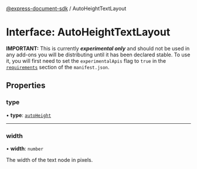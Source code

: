 [@express-document-sdk](../overview.md) / AutoHeightTextLayout

# Interface: AutoHeightTextLayout

<InlineAlert slots="text" variant="warning"/>

**IMPORTANT:** This is currently ***experimental only*** and should not be used in any add-ons you will be distributing until it has been declared stable. To use it, you will first need to set the `experimentalApis` flag to `true` in the [`requirements`](../../../manifest/index.md#requirements) section of the `manifest.json`.

## Properties

### type

• **type**: [`autoHeight`](../enumerations/TextLayout.md#autoheight)

---

### width

• **width**: `number`

The width of the text node in pixels.
